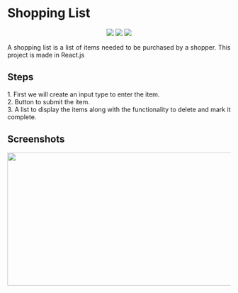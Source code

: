 <h1>Shopping List</h1>
 
<p align="center">
<img src="https://img.shields.io/badge/ShoppingList-red">
<img src="https://img.shields.io/badge/React.js-brightgreen">
<img src="https://badges.frapsoft.com/os/v1/open-source.svg?v=103">
</p>
 
 <p align="justify">
A shopping list is a list of items needed to be purchased by a shopper. This project is made in React.js
 </p>
 
 <h2> Steps</h2> <p align="justify">
1. First we will create an input type to enter the item. <br>
2. Button to submit the item. <br>
3. A list to display the items along with the functionality to delete and mark it complete. <br>
 </p>
 
<h2> Screenshots</h2> 
<img width="600" height="300" src="https://github.com/atumat/Dev-Geeks/assets/116307514/b89132ce-0d1f-4405-90ee-aad12c9c6d90">


   
